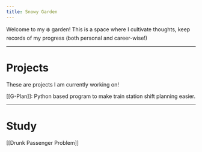 ```yaml
---
title: Snowy Garden
---
```


Welcome to my :snowflake: garden!
This is a space where I cultivate thoughts, keep records of my progress (both personal and career-wise!)

---
# Projects
These are projects I am currently working on!

[[G-Plan]]: Python based program to make train station shift planning easier.

---
# Study
[[Drunk Passenger Problem]]

